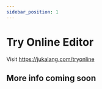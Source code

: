 ```yaml
---
sidebar_position: 1
---
```


# Try Online Editor

Visit https://jukalang.com/tryonline

## More info coming soon